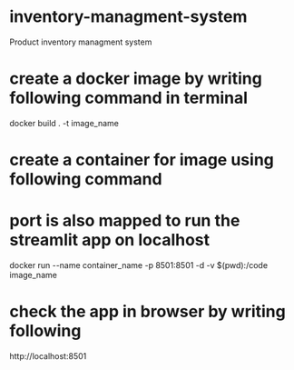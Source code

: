 # inventory-managment-system
Product inventory managment system
# create a docker image by writing following command in terminal
 
 docker build . -t image_name

# create a container for image using following command 
# port is also mapped to run the streamlit app on localhost

docker run --name container_name -p 8501:8501 -d -v $(pwd):/code image_name

# check the app in browser by writing following

http://localhost:8501